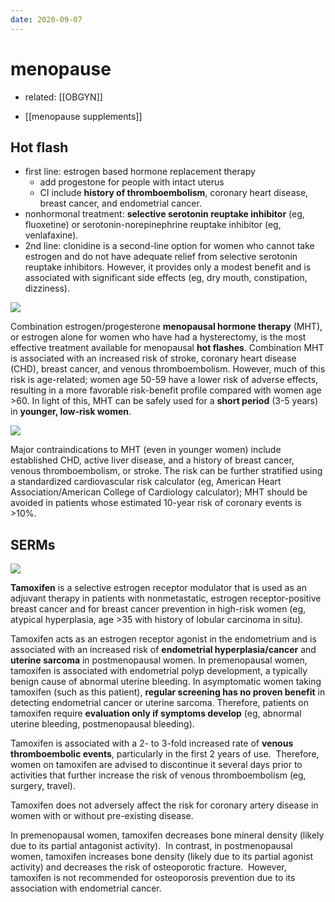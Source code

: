 ```yaml
---
date: 2020-09-07
---
```


# menopause

- related: [[OBGYN]]

- [[menopause supplements]]

## Hot flash

<!-- hot flash 1st and 2nd treatment -->

- first line: estrogen based hormone replacement therapy
	- add progestone for people with intact uterus
	- CI include **history of thromboembolism**, coronary heart disease, breast cancer, and endometrial cancer.
- nonhormonal treatment: **selective serotonin reuptake inhibitor** (eg, fluoxetine) or serotonin-norepinephrine reuptake inhibitor (eg, venlafaxine).
- 2nd line: clonidine is a second-line option for women who cannot take estrogen and do not have adequate relief from selective serotonin reuptake inhibitors.  However, it provides only a modest benefit and is associated with significant side effects (eg, dry mouth, constipation, dizziness).

![](https://photos.thisispiggy.com/file/wikiFiles/20200908203455_21.png)

<!-- menopausal hormone therapy risks, population -->

Combination estrogen/progesterone **menopausal hormone therapy** (MHT), or estrogen alone for women who have had a hysterectomy, is the most effective treatment available for menopausal **hot flashes**. Combination MHT is associated with an increased risk of stroke, coronary heart disease (CHD), breast cancer, and venous thromboembolism. However, much of this risk is age-related; women age 50-59 have a lower risk of adverse effects, resulting in a more favorable risk-benefit profile compared with women age >60. In light of this, MHT can be safely used for a **short period** (3-5 years) in **younger, low-risk women**.

![](https://photos.thisispiggy.com/file/wikiFiles/image-20200713173301944.png)

Major contraindications to MHT (even in younger women) include established CHD, active liver disease, and a history of breast cancer, venous thromboembolism, or stroke. The risk can be further stratified using a standardized cardiovascular risk calculator (eg, American Heart Association/American College of Cardiology calculator); MHT should be avoided in patients whose estimated 10-year risk of coronary events is >10%.

## SERMs

<!-- selective estrogen modulators, mechanism, indication, se -->

![](https://photos.thisispiggy.com/file/wikiFiles/image-20200217203415733.png)

**Tamoxifen** is a selective estrogen receptor modulator that is used as an adjuvant therapy in patients with nonmetastatic, estrogen receptor-positive breast cancer and for breast cancer prevention in high-risk women (eg, atypical hyperplasia, age >35 with history of lobular carcinoma in situ).

Tamoxifen acts as an estrogen receptor agonist in the endometrium and is associated with an increased risk of **endometrial hyperplasia/cancer** and **uterine sarcoma** in postmenopausal women. In premenopausal women, tamoxifen is associated with endometrial polyp development, a typically benign cause of abnormal uterine bleeding. In asymptomatic women taking tamoxifen (such as this patient), **regular screening has no proven benefit** in detecting endometrial cancer or uterine sarcoma. Therefore, patients on tamoxifen require **evaluation only if symptoms develop** (eg, abnormal uterine bleeding, postmenopausal bleeding).

Tamoxifen is associated with a 2- to 3-fold increased rate of **venous thromboembolic events**, particularly in the first 2 years of use.  Therefore, women on tamoxifen are advised to discontinue it several days prior to activities that further increase the risk of venous thromboembolism (eg, surgery, travel).

Tamoxifen does not adversely affect the risk for coronary artery disease in women with or without pre-existing disease.

In premenopausal women, tamoxifen decreases bone mineral density (likely due to its partial antagonist activity).  In contrast, in postmenopausal women, tamoxifen increases bone density (likely due to its partial agonist activity) and decreases the risk of osteoporotic fracture.  However, tamoxifen is not recommended for osteoporosis prevention due to its association with endometrial cancer.
